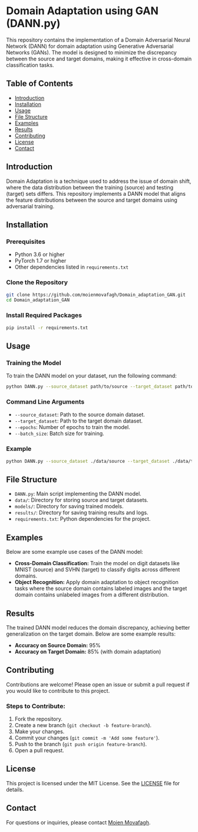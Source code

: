 
# Domain Adaptation using GAN (DANN.py)

This repository contains the implementation of a Domain Adversarial Neural Network (DANN) for domain adaptation using Generative Adversarial Networks (GANs). The model is designed to minimize the discrepancy between the source and target domains, making it effective in cross-domain classification tasks.

## Table of Contents

- [Introduction](#introduction)
- [Installation](#installation)
- [Usage](#usage)
- [File Structure](#file-structure)
- [Examples](#examples)
- [Results](#results)
- [Contributing](#contributing)
- [License](#license)
- [Contact](#contact)

## Introduction

Domain Adaptation is a technique used to address the issue of domain shift, where the data distribution between the training (source) and testing (target) sets differs. This repository implements a DANN model that aligns the feature distributions between the source and target domains using adversarial training.

## Installation

### Prerequisites

- Python 3.6 or higher
- PyTorch 1.7 or higher
- Other dependencies listed in `requirements.txt`

### Clone the Repository

```bash
git clone https://github.com/moienmovafagh/Domain_adaptation_GAN.git
cd Domain_adaptation_GAN
```

### Install Required Packages

```bash
pip install -r requirements.txt
```

## Usage

### Training the Model

To train the DANN model on your dataset, run the following command:

```bash
python DANN.py --source_dataset path/to/source --target_dataset path/to/target --epochs 50 --batch_size 32
```

### Command Line Arguments

- `--source_dataset`: Path to the source domain dataset.
- `--target_dataset`: Path to the target domain dataset.
- `--epochs`: Number of epochs to train the model.
- `--batch_size`: Batch size for training.

### Example

```bash
python DANN.py --source_dataset ./data/source --target_dataset ./data/target --epochs 50 --batch_size 32
```

## File Structure

- `DANN.py`: Main script implementing the DANN model.
- `data/`: Directory for storing source and target datasets.
- `models/`: Directory for saving trained models.
- `results/`: Directory for saving training results and logs.
- `requirements.txt`: Python dependencies for the project.

## Examples

Below are some example use cases of the DANN model:

- **Cross-Domain Classification:** Train the model on digit datasets like MNIST (source) and SVHN (target) to classify digits across different domains.
- **Object Recognition:** Apply domain adaptation to object recognition tasks where the source domain contains labeled images and the target domain contains unlabeled images from a different distribution.

## Results

The trained DANN model reduces the domain discrepancy, achieving better generalization on the target domain. Below are some example results:

- **Accuracy on Source Domain:** 95%
- **Accuracy on Target Domain:** 85% (with domain adaptation)

## Contributing

Contributions are welcome! Please open an issue or submit a pull request if you would like to contribute to this project.

### Steps to Contribute:

1. Fork the repository.
2. Create a new branch (`git checkout -b feature-branch`).
3. Make your changes.
4. Commit your changes (`git commit -m 'Add some feature'`).
5. Push to the branch (`git push origin feature-branch`).
6. Open a pull request.

## License

This project is licensed under the MIT License. See the [LICENSE](LICENSE) file for details.

## Contact

For questions or inquiries, please contact [Moien Movafagh](moienmovafagh@gmail.com).
